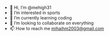 - 👋 Hi, I’m @mehigh31
- 👀 I’m interested in sports
- 🌱 I’m currently learning coding
- 💞️ I’m looking to collaborate on everything
- 📫 How to reach me mihaihm2003@gmail.com

<!---
mehigh31/mehigh31 is a ✨ special ✨ repository because its `README.md` (this file) appears on your GitHub profile.
You can click the Preview link to take a look at your changes.
--->
